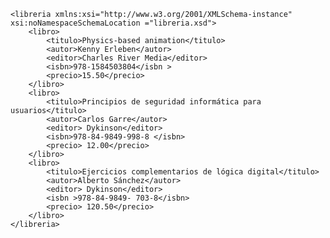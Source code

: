 <?xml version="1.0" encoding="ISO-8859-1"?>
<?xml-stylesheet href="libreria-plantillas.xsl" type="text/xsl"?>
	<libreria xmlns:xsi="http://www.w3.org/2001/XMLSchema-instance"
	xsi:noNamespaceSchemaLocation ="libreria.xsd">
		<libro>
			<titulo>Physics-based animation</titulo>
			<autor>Kenny Erleben</autor>
			<editor>Charles River Media</editor>
			<isbn>978-1584503804</isbn >
			<precio>15.50</precio>
		</libro>
		<libro>
			<titulo>Principios de seguridad informática para usuarios</titulo>
			<autor>Carlos Garre</autor>
			<editor> Dykinson</editor>
			<isbn>978-84-9849-998-8 </isbn>
			<precio> 12.00</precio>
		</libro>
		<libro>
			<titulo>Ejercicios complementarios de lógica digital</titulo>
			<autor>Alberto Sánchez</autor>
			<editor> Dykinson</editor>
			<isbn >978-84-9849- 703-8</isbn>
			<precio> 120.50</precio>
		</libro>
	</libreria>
